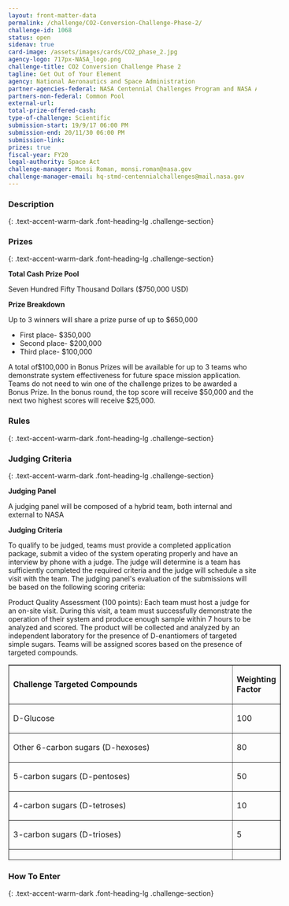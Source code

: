 ```yaml
---
layout: front-matter-data
permalink: /challenge/CO2-Conversion-Challenge-Phase-2/
challenge-id: 1068
status: open
sidenav: true
card-image: /assets/images/cards/CO2_phase_2.jpg
agency-logo: 717px-NASA_logo.png
challenge-title: CO2 Conversion Challenge Phase 2
tagline: Get Out of Your Element
agency: National Aeronautics and Space Administration
partner-agencies-federal: NASA Centennial Challenges Program and NASA Ames Research Center
partners-non-federal: Common Pool
external-url:
total-prize-offered-cash:
type-of-challenge: Scientific
submission-start: 19/9/17 06:00 PM 
submission-end: 20/11/30 06:00 PM 
submission-link:  
prizes: true
fiscal-year: FY20
legal-authority: Space Act
challenge-manager: Monsi Roman, monsi.roman@nasa.gov
challenge-manager-email: hq-stmd-centennialchallenges@mail.nasa.gov
---
```




<!-- Description start -->
### Description
{: .text-accent-warm-dark .font-heading-lg .challenge-section}


<!-- Prizes start -->
### Prizes
{: .text-accent-warm-dark .font-heading-lg .challenge-section}

<p><strong>Total Cash Prize Pool</strong></p>
<p>Seven Hundred Fifty Thousand Dollars ($750,000 USD)</p>
<p><strong>Prize Breakdown</strong></p>
<p>Up to 3 winners will share a prize purse of up to $650,000</p>
<ul>
<li>First place- $350,000</li>
<li>Second place- $200,000</li>
<li>Third place- $100,000</li>
</ul>
<p>A total of$100,000 in Bonus Prizes will be available for up to 3 teams who demonstrate system effectiveness for future space mission application. Teams do not need to win one of the challenge prizes to be awarded a Bonus Prize. In the bonus round, the top score will receive $50,000 and the next two highest scores will receive $25,000.</p>

<!-- Rules start -->
### Rules 
{: .text-accent-warm-dark .font-heading-lg .challenge-section}


<!-- Judging start -->
### Judging Criteria
{: .text-accent-warm-dark .font-heading-lg .challenge-section}

<p><strong>Judging Panel</strong></p>
<p>A judging panel will be composed of a hybrid team, both internal and external to NASA</p>
<p><strong>Judging Criteria</strong></p>
<p>To qualify to be judged, teams must provide a completed application package, submit a video of the system operating properly and have an interview by phone with a judge. The judge will determine is a team has sufficiently completed the required criteria and the judge will schedule a site visit with the team. The judging panel's evaluation of the submissions will be based on the following scoring criteria:</p>
<p>Product Quality Assessment (100 points): Each team must host a judge for an on-site visit. During this visit, a team must successfully demonstrate the operation of their system and produce enough sample within 7 hours to be analyzed and scored. The product will be collected and analyzed by an independent laboratory for the presence of D-enantiomers of targeted simple sugars. Teams will be assigned scores based on the presence of targeted compounds.</p>
<table style="height: 397px; width: 554px;" border="1">
<tbody>
<tr>
<td style="width: 538.8px;">
<p><strong>Challenge Targeted Compounds</strong></p>
</td>
<td style="width: 10px;">
<p><strong>Weighting Factor</strong></p>
</td>
</tr>
<tr>
<td style="width: 538.8px;">
<p>D-Glucose</p>
</td>
<td style="width: 10px;">
<p>100</p>
</td>
</tr>
<tr>
<td style="width: 538.8px;">
<p>Other 6-carbon sugars (D-hexoses)</p>
</td>
<td style="width: 10px;">
<p>80</p>
</td>
</tr>
<tr>
<td style="width: 538.8px;">
<p>5-carbon sugars (D-pentoses)</p>
</td>
<td style="width: 10px;">
<p>50</p>
</td>
</tr>
<tr>
<td style="width: 538.8px;">
<p>4-carbon sugars (D-tetroses)</p>
</td>
<td style="width: 10px;">
<p>10</p>
</td>
</tr>
<tr>
<td style="width: 538.8px;">
<p>3-carbon sugars (D-trioses)</p>
</td>
<td style="width: 10px;">
<p>5</p>
</td>
</tr>
<tr>
<td style="width: 538.8px;">
<p>D-Glycerol</p>
</td>
<td style="width: 10px;">
<p>5</p>
</td>
</tr>
</tbody>
</table>

<!--  How To Enter start -->
### How To Enter
{: .text-accent-warm-dark .font-heading-lg .challenge-section}
